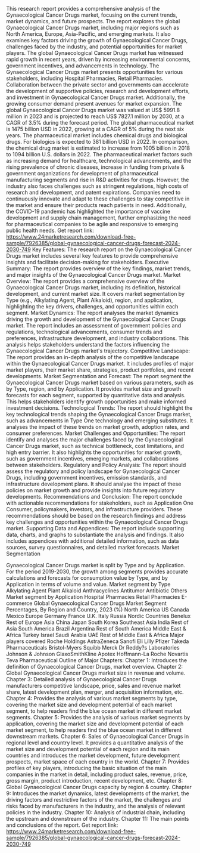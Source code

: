 This research report provides a comprehensive analysis of the Gynaecological Cancer Drugs market, focusing on the current trends, market dynamics, and future prospects. The report explores the global Gynaecological Cancer Drugs market, including major regions such as North America, Europe, Asia-Pacific, and emerging markets. It also examines key factors driving the growth of Gynaecological Cancer Drugs, challenges faced by the industry, and potential opportunities for market players.
The global Gynaecological Cancer Drugs market has witnessed rapid growth in recent years, driven by increasing environmental concerns, government incentives, and advancements in technology. The Gynaecological Cancer Drugs market presents opportunities for various stakeholders, including Hospital Pharmacies, Retail Pharmacies. Collaboration between the private sector and governments can accelerate the development of supportive policies, research and development efforts, and investment in Gynaecological Cancer Drugs market. Additionally, the growing consumer demand present avenues for market expansion.
The global Gynaecological Cancer Drugs market was valued at US$ 5991.8 million in 2023 and is projected to reach US$ 7827.1 million by 2030, at a CAGR of 3.5% during the forecast period.
The global pharmaceutical market is 1475 billion USD in 2022, growing at a CAGR of 5% during the next six years. The pharmaceutical market includes chemical drugs and biological drugs. For biologics is expected to 381 billion USD in 2022. In comparison, the chemical drug market is estimated to increase from 1005 billion in 2018 to 1094 billion U.S. dollars in 2022. The pharmaceutical market factors such as increasing demand for healthcare, technological advancements, and the rising prevalence of chronic diseases, increase in funding from private & government organizations for development of pharmaceutical manufacturing segments and rise in R&D activities for drugs. However, the industry also faces challenges such as stringent regulations, high costs of research and development, and patent expirations. Companies need to continuously innovate and adapt to these challenges to stay competitive in the market and ensure their products reach patients in need. Additionally, the COVID-19 pandemic has highlighted the importance of vaccine development and supply chain management, further emphasizing the need for pharmaceutical companies to be agile and responsive to emerging public health needs.
Get report link: https://www.24marketresearch.com/download-free-sample/7926385/global-gynaecological-cancer-drugs-forecast-2024-2030-749 
Key Features:
The research report on the Gynaecological Cancer Drugs market includes several key features to provide comprehensive insights and facilitate decision-making for stakeholders.
Executive Summary: The report provides overview of the key findings, market trends, and major insights of the Gynaecological Cancer Drugs market.
Market Overview: The report provides a comprehensive overview of the Gynaecological Cancer Drugs market, including its definition, historical development, and current market size. It covers market segmentation by Type (e.g., Alkylating Agent, Plant Alkaloid), region, and application, highlighting the key drivers, challenges, and opportunities within each segment.
Market Dynamics: The report analyses the market dynamics driving the growth and development of the Gynaecological Cancer Drugs market. The report includes an assessment of government policies and regulations, technological advancements, consumer trends and preferences, infrastructure development, and industry collaborations. This analysis helps stakeholders understand the factors influencing the Gynaecological Cancer Drugs market's trajectory.
Competitive Landscape: The report provides an in-depth analysis of the competitive landscape within the Gynaecological Cancer Drugs market. It includes profiles of major market players, their market share, strategies, product portfolios, and recent developments.
Market Segmentation and Forecast: The report segment the Gynaecological Cancer Drugs market based on various parameters, such as by Type, region, and by Application. It provides market size and growth forecasts for each segment, supported by quantitative data and analysis. This helps stakeholders identify growth opportunities and make informed investment decisions.
Technological Trends: The report should highlight the key technological trends shaping the Gynaecological Cancer Drugs market, such as advancements in Type One technology and emerging substitutes. It analyses the impact of these trends on market growth, adoption rates, and consumer preferences.
Market Challenges and Opportunities: The report identify and analyses the major challenges faced by the Gynaecological Cancer Drugs market, such as technical bottleneck, cost limitations, and high entry barrier. It also highlights the opportunities for market growth, such as government incentives, emerging markets, and collaborations between stakeholders.
Regulatory and Policy Analysis: The report should assess the regulatory and policy landscape for Gynaecological Cancer Drugs, including government incentives, emission standards, and infrastructure development plans. It should analyse the impact of these policies on market growth and provide insights into future regulatory developments.
Recommendations and Conclusion: The report conclude with actionable recommendations for stakeholders, such as Application One Consumer, policymakers, investors, and infrastructure providers. These recommendations should be based on the research findings and address key challenges and opportunities within the Gynaecological Cancer Drugs market.
Supporting Data and Appendices: The report include supporting data, charts, and graphs to substantiate the analysis and findings. It also includes appendices with additional detailed information, such as data sources, survey questionnaires, and detailed market forecasts.
Market Segmentation

Gynaecological Cancer Drugs market is split by Type and by Application. For the period 2019-2030, the growth among segments provides accurate calculations and forecasts for consumption value by Type, and by Application in terms of volume and value.
Market segment by Type
Alkylating Agent
Plant Alkaloid
Anthracyclines
Antitumor Antibiotic
Others
Market segment by Application
Hospital Pharmacies
Retail Pharmacies
E-commerce
Global Gynaecological Cancer Drugs Market Segment Percentages, By Region and Country, 2023 (%)
North America
US
Canada
Mexico
Europe
Germany
France
U.K.
Italy
Russia
Nordic Countries
Benelux
Rest of Europe
Asia
China
Japan
South Korea
Southeast Asia
India
Rest of Asia
South America
Brazil
Argentina
Rest of South America
Middle East & Africa
Turkey
Israel
Saudi Arabia
UAE
Rest of Middle East & Africa
Major players covered
Roche Holdings
AstraZeneca
Sanofi
Eli Lilly
Pfizer
Takeda Pharmaceuticals
Bristol-Myers Squibb
Merck
Dr Reddy?s Laboratories
Johnson & Johnson
GlaxoSmithKline
Apotex
Hoffmann-La Roche
Novartis
Teva Pharmaceutical
Outline of Major Chapters:
Chapter 1: Introduces the definition of Gynaecological Cancer Drugs, market overview.
Chapter 2: Global Gynaecological Cancer Drugs market size in revenue and volume.
Chapter 3: Detailed analysis of Gynaecological Cancer Drugs manufacturers competitive landscape, price, sales and revenue market share, latest development plan, merger, and acquisition information, etc.
Chapter 4: Provides the analysis of various market segments by type, covering the market size and development potential of each market segment, to help readers find the blue ocean market in different market segments.
Chapter 5: Provides the analysis of various market segments by application, covering the market size and development potential of each market segment, to help readers find the blue ocean market in different downstream markets.
Chapter 6: Sales of Gynaecological Cancer Drugs in regional level and country level. It provides a quantitative analysis of the market size and development potential of each region and its main countries and introduces the market development, future development prospects, market space of each country in the world.
Chapter 7: Provides profiles of key players, introducing the basic situation of the main companies in the market in detail, including product sales, revenue, price, gross margin, product introduction, recent development, etc.
Chapter 8: Global Gynaecological Cancer Drugs capacity by region & country.
Chapter 9: Introduces the market dynamics, latest developments of the market, the driving factors and restrictive factors of the market, the challenges and risks faced by manufacturers in the industry, and the analysis of relevant policies in the industry.
Chapter 10: Analysis of industrial chain, including the upstream and downstream of the industry.
Chapter 11: The main points and conclusions of the report.
Get report link: https://www.24marketresearch.com/download-free-sample/7926385/global-gynaecological-cancer-drugs-forecast-2024-2030-749 
